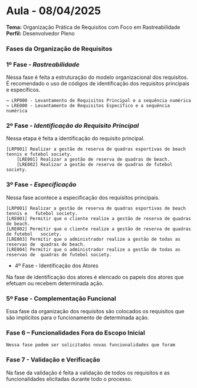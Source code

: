 # Aula - 08/04/2025  
**Tema:** Organização Prática de Requisitos com Foco em Rastreabilidade  
**Perfil:** Desenvolvedor Pleno  

### Fases da Organização de Requisitos

### 1º Fase -  *Rastreabilidade*

Nessa fase é feita a estruturação do modelo organizacional dos requisitos. É recomendado o uso de códigos de identificação dos requisitos principais e específicos.

    → LRP000 - Levantamento de Requisitos Principal e a sequência numérica
    → LRE000 - Levantamento de Requisitos Específico e a sequência numérica

### 2º Fase - *Identificação do Requisito Principal*

Nessa etapa é feita a identificação do requisito principal.

    [LRP001] Realizar a gestão de reserva de quadras esportivas de beach tennis e futebol society.  
        [LRE001] Realizar a gestão de reserva de quadras de beach.  
        [LRE002] Realizar a gestão de reserva de quadras de futebol society.  


### 3º Fase - *Especificação*

 Nessa fase acontece a especificação dos requisitos principais.
 

    [LRP001] Realizar a gestão de reserva de quadras esportivas de beach tennis e   futebol society.   
    [LRE001] Permitir que o cliente realize a gestão de reserva de quadras de beach.  
    [LRE002] Permitir que o cliente realize a gestão de reserva de quadras de futebol   society.  
    [LRE003] Permitir que o administrador realize a gestão de todas as reservas de  quadras de beach.  
    [LRE004] Permitir que o administrador realize a gestão de todas as reservas de  quadras de futebol society.

- 4º Fase - Identificação dos Atores

Na fase de identificação dos atores é elencado os papeis dos atores que efetuam ou recebem determinada ação.


### 5º Fase - Complementação Funcional

Essa fase da organização dos requisitos são colocados os requisitos que são implícitos para o funcionamento de determinada ação.

### Fase 6 – Funcionalidades Fora do Escopo Inicial

    Nessa fase podem ser solicitados novas funcionalidades que foram 

### Fase 7 - Validação e Verificação

Na fase da validação é feita a validação de todos os requisitos e as funcionalidades elicitadas durante todo o processo.




